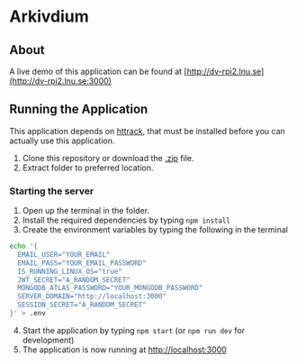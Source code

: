# Arkivdium
## About
A live demo of this application can be found at [http://dv-rpi2.lnu.se](http://dv-rpi2.lnu.se:3000)

## Running the Application
This application depends on [httrack](http://www.httrack.com), that must be installed before you can actually use this application.  

1. Clone this repository or download the [.zip](https://github.com/1dv611-meridium/1dv611-meridium/archive/master.zip) file.
2. Extract folder to preferred location.

  ### Starting the server
  1. Open up the terminal in the folder.
  2. Install the required dependencies by typing `npm install`
  3. Create the environment variables by typing the following in the terminal
  ```bash
  echo '{
    EMAIL_USER="YOUR_EMAIL"
    EMAIL_PASS="YOUR_EMAIL_PASSWORD"
    IS_RUNNING_LINUX_OS="true"
    JWT_SECRET="A_RANDOM_SECRET"
    MONGODB_ATLAS_PASSWORD="YOUR_MONGODB_PASSWORD"
    SERVER_DOMAIN="http://localhost:3000"
    SESSION_SECRET="A_RANDOM_SECRET"
  }' > .env
  ```
  4. Start the application by typing `npm start` (or `npm run dev` for development)
  5. The application is now running at [http://localhost:3000](http://localhost:3000)

